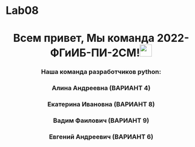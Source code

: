 # Lab08
<h1 align="center">Всем привет, Мы команда 2022-ФГиИБ-ПИ-2СМ!<img src="https://github.com/blackcater/blackcater/raw/main/images/Hi.gif" height="32"/></h1>
<h3 align="center">Наша команда разработчиков python:</h3>
<h3 align="center">Алина Андреевна (ВАРИАНТ 4)</h3>
<h3 align="center">Екатерина Ивановна (ВАРИАНТ 8)</h3>
<h3 align="center">Вадим Фаилович (ВАРИАНТ 9)</h3>
<h3 align="center">Евгений Андреевич (ВАРИАНТ 6)</h3>
